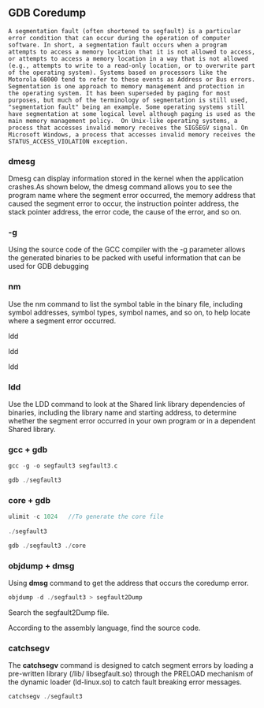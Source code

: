 ## GDB Coredump

```
A segmentation fault (often shortened to segfault) is a particular error condition that can occur during the operation of computer software. In short, a segmentation fault occurs when a program attempts to access a memory location that it is not allowed to access, or attempts to access a memory location in a way that is not allowed (e.g., attempts to write to a read-only location, or to overwrite part of the operating system). Systems based on processors like the Motorola 68000 tend to refer to these events as Address or Bus errors.  Segmentation is one approach to memory management and protection in the operating system. It has been superseded by paging for most purposes, but much of the terminology of segmentation is still used, "segmentation fault" being an example. Some operating systems still have segmentation at some logical level although paging is used as the main memory management policy.  On Unix-like operating systems, a process that accesses invalid memory receives the SIGSEGV signal. On Microsoft Windows, a process that accesses invalid memory receives the STATUS_ACCESS_VIOLATION exception.
```

### dmesg

Dmesg can display information stored in the kernel when the application crashes.As shown below, the dmesg command allows you to see the program name where the segment error occurred, the memory address that caused the segment error to occur, the instruction pointer address, the stack pointer address, the error code, the cause of the error, and so on.

### -g

Using the source code of the GCC compiler with the -g parameter allows the generated binaries to be packed with useful information that can be used for GDB debugging

### nm

Use the nm command to list the symbol table in the binary file, including symbol addresses, symbol types, symbol names, and so on, to help locate where a segment error occurred.

ldd

ldd







ldd





### ldd

Use the LDD command to look at the Shared link library dependencies of binaries, including the library name and starting address, to determine whether the segment error occurred in your own program or in a dependent Shared library.

### gcc + gdb

```C++
gcc -g -o segfault3 segfault3.c

gdb ./segfault3
```

### core + gdb

```C++
ulimit -c 1024   //To generate the core file
   
./segfault3

gdb ./segfault3 ./core
```

### objdump + dmsg

Using **dmsg** command to get the address that occurs the coredump error.

```C++
objdump -d ./segfault3 > segfault2Dump
```

Search the segfault2Dump file.

According to the assembly language, find the source code.

### catchsegv

The **catchsegv** command is designed to catch segment errors by loading a pre-written library (/lib/ libsegfault.so) through the PRELOAD mechanism of the dynamic loader (ld-linux.so) to catch fault breaking error messages.

```C++
catchsegv ./segfault3 
```



